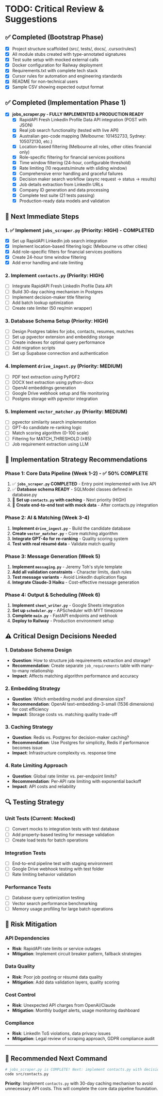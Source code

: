 # TODO: Critical Review & Suggestions

## ✅ Completed (Bootstrap Phase)
- [x] Project structure scaffolded (src/, tests/, docs/, .cursor/rules/)
- [x] All module stubs created with type-annotated signatures
- [x] Test suite setup with mocked external calls
- [x] Docker configuration for Railway deployment
- [x] Requirements.txt with complete tech stack
- [x] Cursor rules for automation and engineering standards
- [x] README for non-technical users
- [x] Sample CSV showing expected output format

## ✅ Completed (Implementation Phase 1)
- [x] **jobs_scraper.py - FULLY IMPLEMENTED & PRODUCTION READY**
  - [x] RapidAPI Fresh LinkedIn Profile Data API integration (POST with JSON)
  - [x] Real job search functionality (tested with live API)
  - [x] Australian geo-code mapping (Melbourne: 101452733, Sydney: 105072130, etc.)
  - [x] Location-based filtering (Melbourne all roles, other cities financial only)
  - [x] Role-specific filtering for financial services positions
  - [x] Time window filtering (24-hour, configurable threshold)
  - [x] Rate limiting (10 requests/minute with sliding window)
  - [x] Comprehensive error handling and graceful failures
  - [x] Decision maker search workflow (async request → status → results)
  - [x] Job details extraction from LinkedIn URLs
  - [x] Company ID generation and data processing
  - [x] Complete test suite (21 tests passing)
  - [x] Production-ready data models and validation

## 🔄 Next Immediate Steps

### 1. ✅ Implement `jobs_scraper.py` (Priority: HIGH) - **COMPLETED**
- [x] Set up RapidAPI LinkedIn job search integration  
- [x] Implement location-based filtering logic (Melbourne vs other cities)
- [x] Add role-specific filters for financial services positions
- [x] Create 24-hour time window filtering
- [x] Add error handling and rate limiting

### 2. Implement `contacts.py` (Priority: HIGH)  
- [ ] Integrate RapidAPI Fresh LinkedIn Profile Data API
- [ ] Build 30-day caching mechanism in Postgres
- [ ] Implement decision-maker title filtering
- [ ] Add batch lookup optimization
- [ ] Create rate limiter (50 req/min wrapper)

### 3. Database Schema Setup (Priority: HIGH)
- [ ] Design Postgres tables for jobs, contacts, resumes, matches
- [ ] Set up pgvector extension and embedding storage
- [ ] Create indexes for optimal query performance
- [ ] Add migration scripts
- [ ] Set up Supabase connection and authentication

### 4. Implement `drive_ingest.py` (Priority: MEDIUM)
- [ ] PDF text extraction using PyPDF2
- [ ] DOCX text extraction using python-docx  
- [ ] OpenAI embeddings generation
- [ ] Google Drive webhook setup and file monitoring
- [ ] Postgres storage with pgvector integration

### 5. Implement `vector_matcher.py` (Priority: MEDIUM)
- [ ] pgvector similarity search implementation
- [ ] GPT-4o candidate re-ranking logic
- [ ] Match scoring algorithm (0-100 scale)
- [ ] Filtering for MATCH_THRESHOLD (≥85)
- [ ] Job requirement extraction using LLM

## 🎯 Implementation Strategy Recommendations

### Phase 1: Core Data Pipeline (Week 1-2) - ✅ **50% COMPLETE**
1. ✅ **`jobs_scraper.py` COMPLETED** - Entry point implemented with live API
2. ✅ **Database schema READY** - SQLModel classes defined in database.py
3. 🔄 **Set up `contacts.py` with caching** - Next priority (HIGH)
4. 🔄 **Create end-to-end test with mock data** - After contacts.py integration

### Phase 2: AI & Matching (Week 3-4)  
1. **Implement `drive_ingest.py`** - Build the candidate database
2. **Create `vector_matcher.py`** - Core matching algorithm
3. **Integrate GPT-4o for re-ranking** - Quality scoring system
4. **Test with real résumé data** - Validate match quality

### Phase 3: Message Generation (Week 5)
1. **Implement `messaging.py`** - Jeremy Toh's style template
2. **Add all validation constraints** - Character limits, dash rules
3. **Test message variants** - Avoid LinkedIn duplication flags
4. **Integrate Claude-3 Haiku** - Cost-effective message generation

### Phase 4: Output & Scheduling (Week 6)
1. **Implement `sheet_writer.py`** - Google Sheets integration
2. **Set up `scheduler.py`** - APScheduler with MYT timezone  
3. **Complete `main.py`** - FastAPI endpoints and webhook
4. **Deploy to Railway** - Production environment setup

## ⚠️ Critical Design Decisions Needed

### 1. Database Schema Design
- **Question**: How to structure job requirements extraction and storage?
- **Recommendation**: Create separate `job_requirements` table with many-to-many relationship
- **Impact**: Affects matching algorithm performance and accuracy

### 2. Embedding Strategy  
- **Question**: Which embedding model and dimension size?
- **Recommendation**: OpenAI text-embedding-3-small (1536 dimensions) for cost efficiency
- **Impact**: Storage costs vs. matching quality trade-off

### 3. Caching Strategy
- **Question**: Redis vs. Postgres for decision-maker caching?
- **Recommendation**: Use Postgres for simplicity, Redis if performance becomes issue
- **Impact**: Infrastructure complexity vs. response time

### 4. Rate Limiting Approach
- **Question**: Global rate limiter vs. per-endpoint limits?
- **Recommendation**: Per-API rate limiting with exponential backoff
- **Impact**: API costs and reliability

## 🔍 Testing Strategy

### Unit Tests (Current: Mocked)
- [ ] Convert mocks to integration tests with test database
- [ ] Add property-based testing for message validation
- [ ] Create load tests for batch operations

### Integration Tests  
- [ ] End-to-end pipeline test with staging environment
- [ ] Google Drive webhook testing with test folder
- [ ] Rate limiting behavior validation

### Performance Tests
- [ ] Database query optimization testing
- [ ] Vector search performance benchmarking  
- [ ] Memory usage profiling for large batch operations

## 🚨 Risk Mitigation

### API Dependencies
- **Risk**: RapidAPI rate limits or service outages
- **Mitigation**: Implement circuit breaker pattern, fallback strategies

### Data Quality
- **Risk**: Poor job posting or résumé data quality
- **Mitigation**: Add data validation layers, quality scoring

### Cost Control  
- **Risk**: Unexpected API charges from OpenAI/Claude
- **Mitigation**: Monthly budget alerts, usage monitoring dashboard

### Compliance
- **Risk**: LinkedIn ToS violations, data privacy issues
- **Mitigation**: Legal review of scraping approach, GDPR compliance audit

---

## 🎯 Recommended Next Command

```bash
# jobs_scraper.py is COMPLETE! Next: implement contacts.py with decision maker caching
code src/contacts.py
```

**Priority**: Implement `contacts.py` with 30-day caching mechanism to avoid unnecessary API costs. This will complete the core data pipeline foundation. 